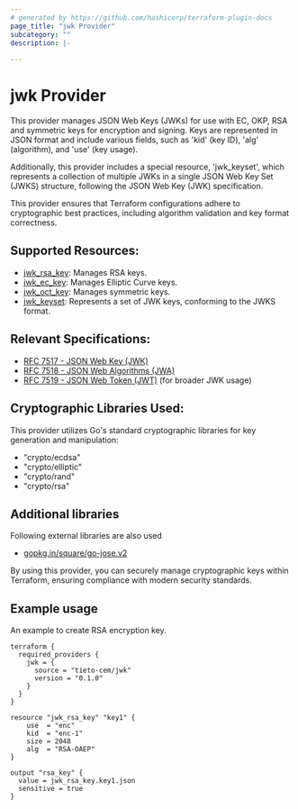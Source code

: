 ```yaml
---
# generated by https://github.com/hashicorp/terraform-plugin-docs
page_title: "jwk Provider"
subcategory: ""
description: |-
  
---
```


# jwk Provider

This provider manages JSON Web Keys (JWKs) for use with EC, OKP, RSA and symmetric keys for encryption and signing.
Keys are represented in JSON format and include various fields, such as 'kid' (key ID), 'alg' (algorithm), 
and 'use' (key usage). 

Additionally, this provider includes a special resource, 'jwk_keyset', which represents a collection of multiple 
JWKs in a single JSON Web Key Set (JWKS) structure, following the JSON Web Key (JWK) specification.

This provider ensures that Terraform configurations adhere to cryptographic best practices, including algorithm validation 
and key format correctness.

## Supported Resources:
- [jwk_rsa_key](resources/jwk_rsa_key.md): Manages RSA keys.
- [jwk_ec_key](resources/jwk_ec_key.md): Manages Elliptic Curve keys.
- [jwk_oct_key](resources/jwk_oct_key.md): Manages symmetric keys.
- [jwk_keyset](resources/jwk_keyset.md): Represents a set of JWK keys, conforming to the JWKS format.

## Relevant Specifications:
- [RFC 7517 - JSON Web Key (JWK)](https://datatracker.ietf.org/doc/html/rfc7517)
- [RFC 7518 - JSON Web Algorithms (JWA)](https://datatracker.ietf.org/doc/html/rfc7518)
- [RFC 7519 - JSON Web Token (JWT)](https://datatracker.ietf.org/doc/html/rfc7519) (for broader JWK usage)

## Cryptographic Libraries Used:
This provider utilizes Go's standard cryptographic libraries for key generation and manipulation:
- "crypto/ecdsa"
- "crypto/elliptic"
- "crypto/rand"
- "crypto/rsa"

## Additional libraries
Following external libraries are also used
- [gopkg.in/square/go-jose.v2](https://gopkg.in/square/go-jose.v2)

By using this provider, you can securely manage cryptographic keys within Terraform, ensuring compliance with 
modern security standards.


## Example usage

An example to create RSA encryption key.

```hcl
terraform {
  required_providers {
    jwk = {
      source = "tieto-cem/jwk"
      version = "0.1.0"
    }
  }
}

resource "jwk_rsa_key" "key1" {
    use  = "enc"  
    kid  = "enc-1"
    size = 2048
    alg  = "RSA-OAEP"
}

output "rsa_key" {
  value = jwk_rsa_key.key1.json
  sensitive = true
}
```